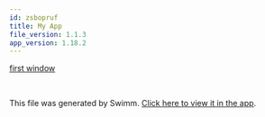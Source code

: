 ```yaml
---
id: zsbopruf
title: My App
file_version: 1.1.3
app_version: 1.18.2
---
```


[first window](first-window.6fiuf1se.sw.md)

<br/>

This file was generated by Swimm. [Click here to view it in the app](https://app.swimm.io/repos/Z2l0aHViJTNBJTNBQXBwX0tpdnlfcnVmZiUzQSUzQUl2YW5nbzEyOA==/docs/zsbopruf).
